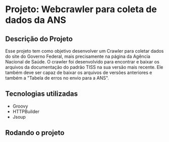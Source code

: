 # Projeto: Webcrawler para coleta de dados da ANS


## Descrição do Projeto
Esse projeto tem como objetivo desenvolver um Crawler para coletar dados do site do Governo Federal, mais precisamente na página da Agência Nacional de Saúde.
O crawler foi desenvolvido para encontrar e baixar os arquivos da documentação do padrão TISS na sua versão mais recente.
Ele também deve ser capaz de baixar os arquivos de versões anteriores e também a "Tabela de erros no envio para a ANS".


## Tecnologias utilizadas
- Groovy
- HTTPBuilder
- Jsoup

## Rodando o projeto

[//]: # (*** TODO ***)
